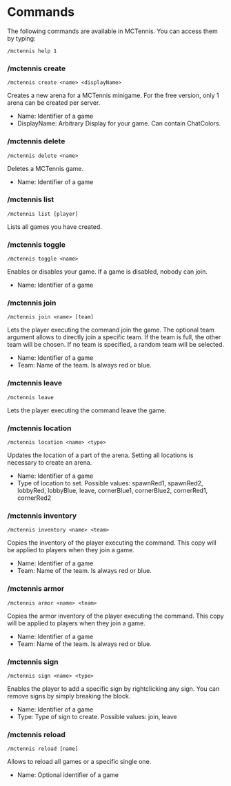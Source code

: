 # Commands

The following commands are available in MCTennis. You can access them by typing:

```
/mctennis help 1
```

### /mctennis create

```
/mctennis create <name> <displayName>
```

Creates a new arena for a MCTennis minigame. For the free version, only 1 arena can be created per server.

* Name: Identifier of a game
* DisplayName: Arbitrary Display for your game. Can contain ChatColors.

### /mctennis delete

```
/mctennis delete <name>
```

Deletes a MCTennis game.

* Name: Identifier of a game

### /mctennis list

```
/mctennis list [player]
```

Lists all games you have created.

### /mctennis toggle

```
/mctennis toggle <name>
```

Enables or disables your game. If a game is disabled, nobody can join.

* Name: Identifier of a game

### /mctennis join

```
/mctennis join <name> [team]
```

Lets the player executing the command join the game. The optional team argument allows to directly join a specific team.
If the team is full, the other team will be chosen. If no team is specified, a random team will be selected.

* Name: Identifier of a game
* Team: Name of the team. Is always red or blue.

### /mctennis leave

```
/mctennis leave
```

Lets the player executing the command leave the game.

### /mctennis location

```
/mctennis location <name> <type>
```

Updates the location of a part of the arena. Setting all locations is necessary to create an arena.

* Name: Identifier of a game
* Type of location to set. Possible values: spawnRed1, spawnRed2, lobbyRed, lobbyBlue, leave, cornerBlue1, cornerBlue2, cornerRed1, cornerRed2

### /mctennis inventory

```
/mctennis inventory <name> <team>
```

Copies the inventory of the player executing the command. This copy will be applied to players when they join a game.

* Name: Identifier of a game
* Team: Name of the team. Is always red or blue.

### /mctennis armor

```
/mctennis armor <name> <team>
```

Copies the armor inventory of the player executing the command. This copy will be applied to players when they join a game.

* Name: Identifier of a game
* Team: Name of the team. Is always red or blue.

### /mctennis sign

```
/mctennis sign <name> <type>
```

Enables the player to add a specific sign by rightclicking any sign. You can remove signs by simply breaking the block.

* Name: Identifier of a game
* Type: Type of sign to create. Possible values: join, leave

### /mctennis reload

```
/mctennis reload [name]
```

Allows to reload all games or a specific single one.

* Name: Optional identifier of a game
